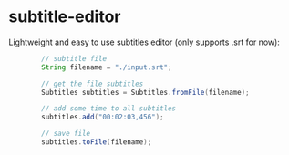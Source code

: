# subtitle-editor

Lightweight and easy to use subtitles editor (only supports .srt for now):

```java
        // subtitle file
        String filename = "./input.srt";

        // get the file subtitles
        Subtitles subtitles = Subtitles.fromFile(filename);

        // add some time to all subtitles
        subtitles.add("00:02:03,456");

        // save file
        subtitles.toFile(filename);
```


